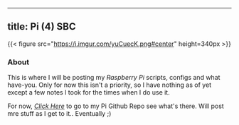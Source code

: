  
---
title: Pi (4) SBC
---

{{< figure src="https://i.imgur.com/yuCuecK.png#center" height=340px >}}

### About

This is where I will be posting my *Raspberry Pi* scripts, configs and what have-you. Only for now this isn't a priority, so I have nothing as of yet except a few notes I took for the times when I do use it.

For now, [*Click Here*](https://github.com/TechXero/RaspberryPi) to go to my Pi Github Repo see what's there. Will post mre stuff as I get to it.. Eventually ;)
